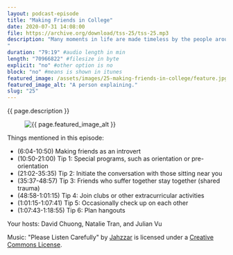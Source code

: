 ```yaml
---
layout: podcast-episode
title: "Making Friends in College"
date: 2020-07-31 14:08:00
file: https://archive.org/download/tss-25/tss-25.mp3
description: "Many moments in life are made timeless by the people around us, and that cannot be more true during college. However, many students often find themselves unable to create and foster meaningful relationships with others. In this episode, we discuss the methods and techniques that helped us make and, more importantly, keep our friends. 
"
duration: "79:19" #audio length in min
length: "70966822" #filesize in byte
explicit: "no" #other option is no
block: "no" #means is shown in itunes
featured_image: /assets/images/25-making-friends-in-college/feature.jpg
featured_image_alt: "A person explaining."
slug: "25"
---
```


{{ page.description }}

<figure class="figure">
    <img src="{{ page.featured_image }}" alt="{{ page.featured_image_alt }}" class="mx-auto mt-5 mb-2 d-block w-75" />
</figure>

Things mentioned in this episode:

- (6:04-10:50) Making friends as an introvert 
- (10:50-21:00) Tip 1: Special programs, such as orientation or pre-orientation 
- (21:02-35:35) Tip 2: Initiate the conversation with those sitting near you
- (35:37-48:57) Tip 3: Friends who suffer together stay together (shared trauma)
- (48:58-1:01:15) Tip 4: Join clubs or other extracurricular activities 
- (1:01:15-1:07:41) Tip 5: Occasionally check up on each other 
- (1:07:43-1:18:55) Tip 6: Plan hangouts

Your hosts: David Chuong, Natalie Tran, and Julian Vu

Music: "Please Listen Carefully" by [Jahzzar](https://soundcloud.com/jahzzar) is licensed under a [Creative Commons License](http://creativecommons.org/licenses/by-sa/3.0/).